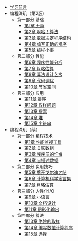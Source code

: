 * [学习前言](README.md)
* 编程珠玑（第2版）
    * 第一部分 基础
      * [第1章 开篇](contents/original/ch01.md)
      * [第2章 啊哈！算法](contents/original/ch02.md)
      * [第3章 数据决定程序结构](contents/original/ch03.md)
      * [第4章 编写正确的程序](contents/original/ch04.md)
      * [第5章 编程小事](contents/original/ch05.md)
    * 第二部分 性能
      * [第6章 程序性能分析](contents/original/ch06.md)
      * [第7章 粗略估算](contents/original/ch07.md)
      * [第8章 算法设计艺术](contents/original/ch08.md)
      * [第9章 代码调优](contents/original/ch09.md)
      * [第10章 节省空间](contents/original/ch10.md)
    * 第三部分 应用
      * [第11章 排序](contents/original/ch11.md)
      * [第12章 取样问题](contents/original/ch12.md)
      * [第13章 搜索](contents/original/ch13.md)
      * [第14章 堆](contents/original/ch14.md)
      * [第15章 字符串](contents/original/ch15.md)
* 编程珠玑（续）
    * 第一部分 编程技术
      * [第1章 性能监视工具](contents/more/ch01.md)
      * [第2章 关联数组](contents/more/ch02.md)
      * [第3章 程序员的忏悔](contents/more/ch03.md)
      * [第4章 自描述数据](contents/more/ch04.md)
    * 第二部分 实用技巧
      * [第5章 劈开戈尔迪之结](contents/more/ch05.md)
      * [第6章 计算机科学箴言集](contents/more/ch06.md)
      * [第7章 粗略估算](contents/more/ch07.md)
  * 第三部分 人性化I/O
      * [第9章 小语言](contents/more/ch09.md)  
      * [第10章 文档设计](contents/more/ch10.md)  
      * [第11章 图形化输出](contents/more/ch11.md)  
  * 第四部分 算法
      * [第13章 绝妙的取样](contents/more/ch13.md)
      * [第14章 编写数值计算程序](contents/more/ch14.md)
      * [第15章 选择](contents/more/ch15.md)